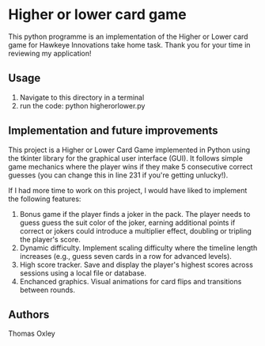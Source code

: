 # Higher or lower card game
This python programme is an implementation of the Higher or Lower card game for Hawkeye Innovations take home task. Thank you for your time in reviewing my application!

## Usage
1) Navigate to this directory in a terminal
2) run the code: python higherorlower.py


## Implementation and future improvements
This project is a Higher or Lower Card Game implemented in Python using the tkinter library for the graphical user interface (GUI). It follows simple game mechanics where the player wins if they make 5 consecutive correct guesses (you can change this in line 231 if you're getting unlucky!).

If I had more time to work on this project, I would have liked to implement the following features:

1) Bonus game if the player finds a joker in the pack. The player needs to guess guess the suit color of the joker, earning additional points if correct or jokers could introduce a multiplier effect, doubling or tripling the player's score.
2) Dynamic difficulty. Implement scaling difficulty where the timeline length increases (e.g., guess seven cards in a row for advanced levels).
3) High score tracker. Save and display the player's highest scores across sessions using a local file or database.
4) Enchanced graphics. Visual animations for card flips and transitions between rounds.

## Authors
Thomas Oxley
